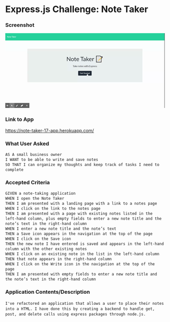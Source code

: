 # Express.js Challenge: Note Taker



### Screenshot
<img src = "imgs/demo.gif" alt = "generator preview">

### Link to App
https://note-taker-17-app.herokuapp.com/

### What User Asked
```
AS A small business owner
I WANT to be able to write and save notes
SO THAT I can organize my thoughts and keep track of tasks I need to complete
```
### Accepted Criteria
```
GIVEN a note-taking application
WHEN I open the Note Taker
THEN I am presented with a landing page with a link to a notes page
WHEN I click on the link to the notes page
THEN I am presented with a page with existing notes listed in the left-hand column, plus empty fields to enter a new note title and the note’s text in the right-hand column
WHEN I enter a new note title and the note’s text
THEN a Save icon appears in the navigation at the top of the page
WHEN I click on the Save icon
THEN the new note I have entered is saved and appears in the left-hand column with the other existing notes
WHEN I click on an existing note in the list in the left-hand column
THEN that note appears in the right-hand column
WHEN I click on the Write icon in the navigation at the top of the page
THEN I am presented with empty fields to enter a new note title and the note’s text in the right-hand column
```


### Application Contents/Description
``
I've refactored an application that allows a user to place their notes into a HTML. I have done this by creating a backend to handle get, post, and delete calls using express packages through node.js.
``

